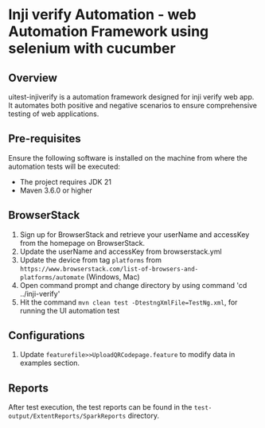 # Inji verify  Automation - web Automation Framework using selenium with cucumber

## Overview

uitest-injiverify is a automation framework designed for inji verify web app. It automates both positive and negative scenarios to ensure comprehensive testing of web applications.

## Pre-requisites

Ensure the following software is installed on the machine from where the automation tests will be executed:
- The project requires JDK 21
- Maven 3.6.0 or higher

## BrowserStack
1. Sign up for BrowserStack and retrieve your userName and accessKey from the homepage on BrowserStack.
2. Update the userName and accessKey from browserstack.yml
3. Update the device from tag `platforms` from `https://www.browserstack.com/list-of-browsers-and-platforms/automate` (Windows, Mac)
4. Open command prompt and change directory by using command 'cd ../inji-verify'
5. Hit the command `mvn clean test -DtestngXmlFile=TestNg.xml`, for running the UI automation test

## Configurations

1. Update `featurefile>>UploadQRCodepage.feature` to modify data in examples section.


## Reports

After test execution, the test reports can be found in the `test-output/ExtentReports/SparkReports` directory.